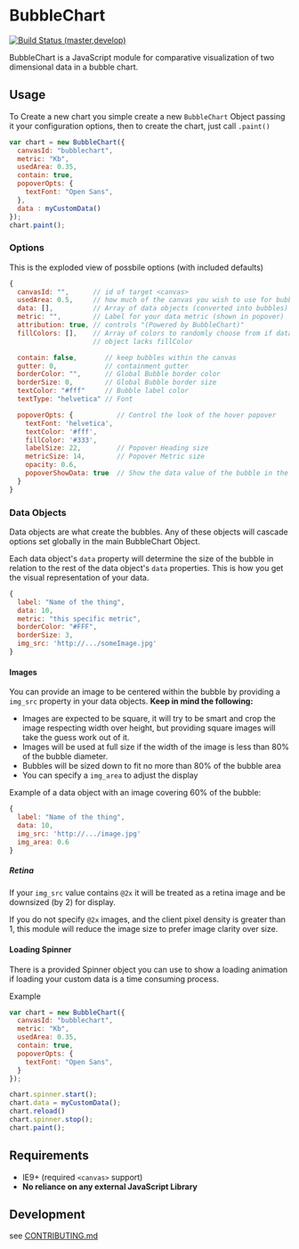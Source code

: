 # BubbleChart

[![Build Status (master,develop)](https://travis-ci.org/jondavidjohn/bubblechart.png?branch=master,develop)](https://travis-ci.org/jondavidjohn/bubblechart)

BubbleChart is a JavaScript module for comparative visualization of two dimensional data in a bubble chart.

## Usage

To Create a new chart you simple create a new `BubbleChart` Object passing it
your configuration options, then to create the chart, just call `.paint()`

```js
var chart = new BubbleChart({
  canvasId: "bubblechart",
  metric: "Kb",
  usedArea: 0.35,
  contain: true,
  popoverOpts: {
    textFont: "Open Sans",
  },
  data : myCustomData()
});
chart.paint();
```

### Options

This is the exploded view of possbile options (with included defaults)

```js
{
  canvasId: "",      // id of target <canvas>
  usedArea: 0.5,     // how much of the canvas you wish to use for bubbles
  data: [],          // Array of data objects (converted into bubbles)
  metric: "",        // Label for your data metric (shown in popover)
  attribution: true, // controls "(Powered by BubbleChart)"
  fillColors: [],    // Array of colors to randomly choose from if data
                     // object lacks fillColor

  contain: false,       // keep bubbles within the canvas
  gutter: 0,            // containment gutter
  borderColor: "",      // Global Bubble border color
  borderSize: 0,        // Global Bubble border size
  textColor: "#fff"     // Bubble label color
  textType: "helvetica" // Font

  popoverOpts: {           // Control the look of the hover popover
    textFont: 'helvetica',
    textColor: '#fff',
    fillColor: '#333',
    labelSize: 22,         // Popover Heading size
    metricSize: 14,        // Popover Metric size
    opacity: 0.6,
    popoverShowData: true  // Show the data value of the bubble in the popover
  }
}
```

### Data Objects

Data objects are what create the bubbles.  Any of these objects will cascade
options set globally in the main BubbleChart Object.

Each data object's `data` property will determine the size of the bubble in
relation to the rest of the data object's `data` properties.  This is how you
get the visual representation of your data.

```js
{
  label: "Name of the thing",
  data: 10,
  metric: "this specific metric",
  borderColor: "#FFF",
  borderSize: 3,
  img_src: 'http://.../someImage.jpg'
}
```

#### Images

You can provide an image to be centered within the bubble by providing
a `img_src` property in your data objects.  **Keep in mind the following:**

  - Images are expected to be square, it will try to be smart and crop the
  image respecting width over height, but providing square images will take
  the guess work out of it.
  - Images will be used at full size if the width of the image is less than
  80% of the bubble diameter.
  - Bubbles will be sized down to fit no more than 80% of the bubble area
  - You can specify a `img_area` to adjust the display

Example of a data object with an image covering 60% of the bubble:

```js
{
  label: "Name of the thing",
  data: 10,
  img_src: 'http://.../image.jpg'
  img_area: 0.6
}
```

##### Retina

If your `img_src` value contains `@2x` it will be treated as a retina image and
be downsized (by 2) for display.

If you do not specify `@2x` images, and the client pixel density is greater
than 1, this module will reduce the image size to prefer image clarity over size.

#### Loading Spinner

There is a provided Spinner object you can use to show a loading animation if
loading your custom data is a time consuming process.

Example

```js
var chart = new BubbleChart({
  canvasId: "bubblechart",
  metric: "Kb",
  usedArea: 0.35,
  contain: true,
  popoverOpts: {
    textFont: "Open Sans",
  }
});

chart.spinner.start();
chart.data = myCustomData();
chart.reload()
chart.spinner.stop();
chart.paint();
```

## Requirements

  - IE9+ (required `<canvas>` support)
  - **No reliance on any external JavaScript Library**

## Development

see [CONTRIBUTING.md](https://github.com/jondavidjohn/bubblechart/blob/develop/CONTRIBUTING.md)

